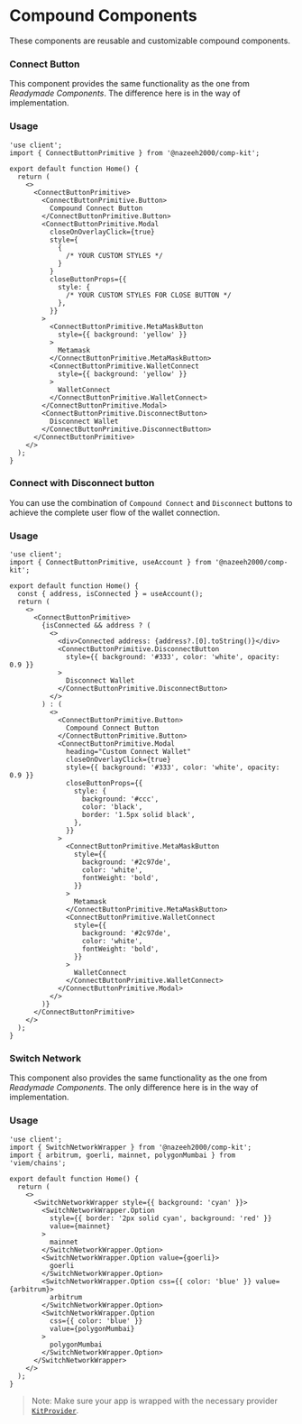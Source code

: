 # Compound Components

These components are reusable and customizable compound components.

### Connect Button

This component provides the same functionality as the one from _Readymade Components_. The difference here is in the way of implementation.

### Usage

```tsx
'use client';
import { ConnectButtonPrimitive } from '@nazeeh2000/comp-kit';

export default function Home() {
  return (
    <>
      <ConnectButtonPrimitive>
        <ConnectButtonPrimitive.Button>
          Compound Connect Button
        </ConnectButtonPrimitive.Button>
        <ConnectButtonPrimitive.Modal
          closeOnOverlayClick={true}
          style={
            {
              /* YOUR CUSTOM STYLES */
            }
          }
          closeButtonProps={{
            style: {
              /* YOUR CUSTOM STYLES FOR CLOSE BUTTON */
            },
          }}
        >
          <ConnectButtonPrimitive.MetaMaskButton
            style={{ background: 'yellow' }}
          >
            Metamask
          </ConnectButtonPrimitive.MetaMaskButton>
          <ConnectButtonPrimitive.WalletConnect
            style={{ background: 'yellow' }}
          >
            WalletConnect
          </ConnectButtonPrimitive.WalletConnect>
        </ConnectButtonPrimitive.Modal>
        <ConnectButtonPrimitive.DisconnectButton>
          Disconnect Wallet
        </ConnectButtonPrimitive.DisconnectButton>
      </ConnectButtonPrimitive>
    </>
  );
}
```

### Connect with Disconnect button

You can use the combination of `Compound Connect` and `Disconnect` buttons to achieve the complete user flow of the wallet connection.

### Usage

```tsx
'use client';
import { ConnectButtonPrimitive, useAccount } from '@nazeeh2000/comp-kit';

export default function Home() {
  const { address, isConnected } = useAccount();
  return (
    <>
      <ConnectButtonPrimitive>
        {isConnected && address ? (
          <>
            <div>Connected address: {address?.[0].toString()}</div>
            <ConnectButtonPrimitive.DisconnectButton
              style={{ background: '#333', color: 'white', opacity: 0.9 }}
            >
              Disconnect Wallet
            </ConnectButtonPrimitive.DisconnectButton>
          </>
        ) : (
          <>
            <ConnectButtonPrimitive.Button>
              Compound Connect Button
            </ConnectButtonPrimitive.Button>
            <ConnectButtonPrimitive.Modal
              heading="Custom Connect Wallet"
              closeOnOverlayClick={true}
              style={{ background: '#333', color: 'white', opacity: 0.9 }}
              closeButtonProps={{
                style: {
                  background: '#ccc',
                  color: 'black',
                  border: '1.5px solid black',
                },
              }}
            >
              <ConnectButtonPrimitive.MetaMaskButton
                style={{
                  background: '#2c97de',
                  color: 'white',
                  fontWeight: 'bold',
                }}
              >
                Metamask
              </ConnectButtonPrimitive.MetaMaskButton>
              <ConnectButtonPrimitive.WalletConnect
                style={{
                  background: '#2c97de',
                  color: 'white',
                  fontWeight: 'bold',
                }}
              >
                WalletConnect
              </ConnectButtonPrimitive.WalletConnect>
            </ConnectButtonPrimitive.Modal>
          </>
        )}
      </ConnectButtonPrimitive>
    </>
  );
}
```

### Switch Network

This component also provides the same functionality as the one from _Readymade Components_. The only difference here is in the way of implementation.

### Usage

```tsx
'use client';
import { SwitchNetworkWrapper } from '@nazeeh2000/comp-kit';
import { arbitrum, goerli, mainnet, polygonMumbai } from 'viem/chains';

export default function Home() {
  return (
    <>
      <SwitchNetworkWrapper style={{ background: 'cyan' }}>
        <SwitchNetworkWrapper.Option
          style={{ border: '2px solid cyan', background: 'red' }}
          value={mainnet}
        >
          mainnet
        </SwitchNetworkWrapper.Option>
        <SwitchNetworkWrapper.Option value={goerli}>
          goerli
        </SwitchNetworkWrapper.Option>
        <SwitchNetworkWrapper.Option css={{ color: 'blue' }} value={arbitrum}>
          arbitrum
        </SwitchNetworkWrapper.Option>
        <SwitchNetworkWrapper.Option
          css={{ color: 'blue' }}
          value={polygonMumbai}
        >
          polygonMumbai
        </SwitchNetworkWrapper.Option>
      </SwitchNetworkWrapper>
    </>
  );
}
```

> Note: Make sure your app is wrapped with the necessary provider [`KitProvider`](./README.md#kitprovider).
